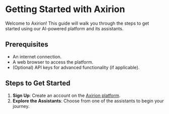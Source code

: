 # Getting Started with Axirion

Welcome to Axirion! This guide will walk you through the steps to get started using our AI-powered platform and its assistants.

## Prerequisites
- An internet connection.
- A web browser to access the platform.
- (Optional) API keys for advanced functionality (if applicable).

## Steps to Get Started

1. **Sign Up**: Create an account on the [Axirion platform](https://axirion.pro/).
2. **Explore the Assistants**: Choose from one of the assistants to begin your journey.